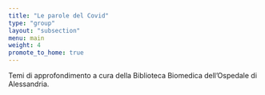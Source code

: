 ```yaml
---
title: "Le parole del Covid"
type: "group"
layout: "subsection"
menu: main
weight: 4
promote_to_home: true
---
```


Temi di approfondimento a cura della Biblioteca Biomedica dell’Ospedale di Alessandria.
